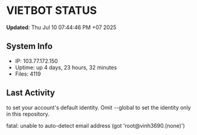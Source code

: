 # VIETBOT STATUS
**Updated**: Thu Jul 10 07:44:46 PM +07 2025

## System Info
- IP: 103.77.172.150
- Uptime: up 4 days, 23 hours, 32 minutes
- Files: 4119

## Last Activity

to set your account's default identity.
Omit --global to set the identity only in this repository.

fatal: unable to auto-detect email address (got 'root@vinh3690.(none)')
